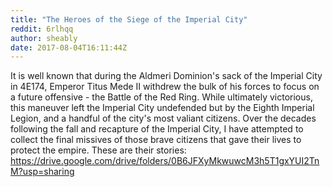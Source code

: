 ```yaml
---
title: "The Heroes of the Siege of the Imperial City"
reddit: 6rlhqq
author: sheably
date: 2017-08-04T16:11:44Z
---
```


It is well known that during the Aldmeri Dominion's sack of the Imperial City in 4E174, Emperor Titus Mede II withdrew the bulk of his forces to focus on a future offensive - the Battle of the Red Ring. While ultimately victorious, this maneuver left the Imperial City undefended but by the Eighth Imperial Legion, and a handful of the city's most valiant citizens. Over the decades following the fall and recapture of the Imperial City, I have attempted to collect the final missives of those brave citizens that gave their lives to protect the empire. These are their stories: https://drive.google.com/drive/folders/0B6JFXyMkwuwcM3h5T1gxYUI2TnM?usp=sharing
